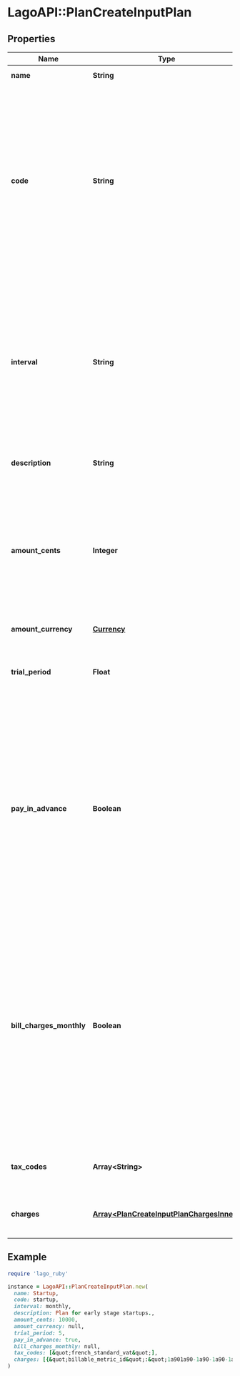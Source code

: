 # LagoAPI::PlanCreateInputPlan

## Properties

| Name | Type | Description | Notes |
| ---- | ---- | ----------- | ----- |
| **name** | **String** | The name of the plan. | [optional] |
| **code** | **String** | The code of the plan. It serves as a unique identifier associated with a particular plan. The code is typically used for internal or system-level identification purposes, like assigning a subscription, for instance. | [optional] |
| **interval** | **String** | The interval used for recurring billing. It represents the frequency at which subscription billing occurs. The interval can be one of the following values: &#x60;yearly&#x60;, &#x60;quarterly&#x60;, &#x60;monthly&#x60;, or &#x60;weekly&#x60;. | [optional] |
| **description** | **String** | The description on the plan. | [optional] |
| **amount_cents** | **Integer** | The base cost of the plan, excluding any applicable taxes, that is billed on a recurring basis. This value is defined at 0 if your plan is a pay-as-you-go plan. | [optional] |
| **amount_currency** | [**Currency**](Currency.md) |  | [optional] |
| **trial_period** | **Float** | The duration in days during which the base cost of the plan is offered for free. | [optional] |
| **pay_in_advance** | **Boolean** | This field determines the billing timing for the plan. When set to &#x60;true&#x60;, the base cost of the plan is due at the beginning of each billing period. Conversely, when set to &#x60;false&#x60;, the base cost of the plan is due at the end of each billing period. | [optional] |
| **bill_charges_monthly** | **Boolean** | This field, when set to &#x60;true&#x60;, enables to invoice usage-based charges on monthly basis, even if the cadence of the plan is yearly. This allows customers to pay charges overage on a monthly basis. This can be set to true only if the plan’s interval is &#x60;yearly&#x60;. | [optional] |
| **tax_codes** | **Array&lt;String&gt;** | List of unique code used to identify the taxes. | [optional] |
| **charges** | [**Array&lt;PlanCreateInputPlanChargesInner&gt;**](PlanCreateInputPlanChargesInner.md) | Additional usage-based charges for this plan. | [optional] |

## Example

```ruby
require 'lago_ruby'

instance = LagoAPI::PlanCreateInputPlan.new(
  name: Startup,
  code: startup,
  interval: monthly,
  description: Plan for early stage startups.,
  amount_cents: 10000,
  amount_currency: null,
  trial_period: 5,
  pay_in_advance: true,
  bill_charges_monthly: null,
  tax_codes: [&quot;french_standard_vat&quot;],
  charges: [{&quot;billable_metric_id&quot;:&quot;1a901a90-1a90-1a90-1a90-1a901a901a91&quot;,&quot;charge_model&quot;:&quot;package&quot;,&quot;invoiceable&quot;:true,&quot;pay_in_advance&quot;:false,&quot;prorated&quot;:false,&quot;min_amount_cents&quot;:3000,&quot;properties&quot;:{&quot;amount&quot;:&quot;30&quot;,&quot;free_units&quot;:100,&quot;package_size&quot;:1000},&quot;group_properties&quot;:[],&quot;tax_codes&quot;:[&quot;french_standard_vat&quot;]},{&quot;billable_metric_id&quot;:&quot;1a901a90-1a90-1a90-1a90-1a901a901a92&quot;,&quot;charge_model&quot;:&quot;graduated&quot;,&quot;invoiceable&quot;:true,&quot;pay_in_advance&quot;:false,&quot;prorated&quot;:false,&quot;min_amount_cents&quot;:0,&quot;properties&quot;:{&quot;graduated_ranges&quot;:[{&quot;to_value&quot;:10,&quot;from_value&quot;:0,&quot;flat_amount&quot;:&quot;10&quot;,&quot;per_unit_amount&quot;:&quot;0.5&quot;},{&quot;to_value&quot;:null,&quot;from_value&quot;:11,&quot;flat_amount&quot;:&quot;0&quot;,&quot;per_unit_amount&quot;:&quot;0.4&quot;}]},&quot;group_properties&quot;:[]},{&quot;billable_metric_id&quot;:&quot;1a901a90-1a90-1a90-1a90-1a901a901a93&quot;,&quot;charge_model&quot;:&quot;standard&quot;,&quot;invoiceable&quot;:true,&quot;pay_in_advance&quot;:true,&quot;prorated&quot;:false,&quot;min_amount_cents&quot;:0,&quot;properties&quot;:{},&quot;group_properties&quot;:[{&quot;group_id&quot;:&quot;1a901a90-1a90-1a90-1a90-1a901a901a01&quot;,&quot;values&quot;:{&quot;amount&quot;:&quot;10&quot;}},{&quot;group_id&quot;:&quot;1a901a90-1a90-1a90-1a90-1a901a901a02&quot;,&quot;values&quot;:{&quot;amount&quot;:&quot;5&quot;}},{&quot;group_id&quot;:&quot;1a901a90-1a90-1a90-1a90-1a901a901a03&quot;,&quot;values&quot;:{&quot;amount&quot;:&quot;8&quot;}}]},{&quot;billable_metric_id&quot;:&quot;1a901a90-1a90-1a90-1a90-1a901a901a94&quot;,&quot;charge_model&quot;:&quot;volume&quot;,&quot;invoiceable&quot;:true,&quot;pay_in_advance&quot;:false,&quot;prorated&quot;:false,&quot;min_amount_cents&quot;:0,&quot;properties&quot;:{&quot;volume_ranges&quot;:[{&quot;from_value&quot;:0,&quot;to_value&quot;:100,&quot;flat_amount&quot;:&quot;0&quot;,&quot;per_unit_amount&quot;:&quot;0&quot;},{&quot;from_value&quot;:101,&quot;to_value&quot;:null,&quot;flat_amount&quot;:&quot;0&quot;,&quot;per_unit_amount&quot;:&quot;0.5&quot;}]},&quot;group_properties&quot;:[]},{&quot;billable_metric_id&quot;:&quot;1a901a90-1a90-1a90-1a90-1a901a901a95&quot;,&quot;charge_model&quot;:&quot;percentage&quot;,&quot;invoiceable&quot;:false,&quot;pay_in_advance&quot;:true,&quot;prorated&quot;:false,&quot;min_amount_cents&quot;:0,&quot;properties&quot;:{&quot;rate&quot;:&quot;1&quot;,&quot;fixed_amount&quot;:&quot;0.5&quot;,&quot;free_units_per_events&quot;:5,&quot;free_units_per_total_aggregation&quot;:&quot;500&quot;},&quot;group_properties&quot;:[]}]
)
```


